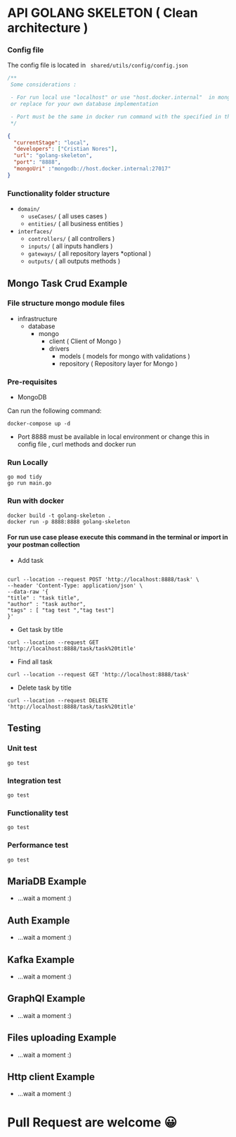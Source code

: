 # API GOLANG SKELETON ( Clean architecture )

### Config file 

The config file is located in ``` shared/utils/config/config.json```

```javascript
/**
 Some considerations :

 - For run local use "localhost" or use "host.docker.internal"  in mongoUri property
 or replace for your own database implementation

 - Port must be the same in docker run command with the specified in this config file
 */
````

````json
{
  "currentStage": "local",
  "developers": ["Cristian Nores"],
  "url": "golang-skeleton",
  "port": "8888",
  "mongoUri" :"mongodb://host.docker.internal:27017"
}
````



### Functionality folder structure

- ```domain/```
  - ```useCases/```  ( all uses cases )
  - ```entities/``` ( all business entities )
- ```interfaces/```
  - ```controllers/``` ( all controllers )
  - ```inputs/``` ( all inputs handlers )
  - ```gateways/```  ( all repository layers *optional )
  - ```outputs/``` ( all outputs methods )


## Mongo Task Crud Example 
### File structure mongo module files

- infrastructure 
  - database 
    - mongo 
      - client   ( Client of Mongo )
      - drivers
        - models     ( models for mongo with validations )
        - repository ( Repository layer for Mongo )

### Pre-requisites

- MongoDB  

Can run the following command: 

```shell
docker-compose up -d
```

- Port 8888 must be available in local environment or change this in config file , curl methods and docker run 

### Run Locally

```shell
go mod tidy
go run main.go
```

### Run with docker

```shell
docker build -t golang-skeleton . 
docker run -p 8888:8888 golang-skeleton 
```

#### For run use case please execute this command  in the terminal or import in your postman collection

- Add task
``` shell
 
curl --location --request POST 'http://localhost:8888/task' \
--header 'Content-Type: application/json' \
--data-raw '{
"title" : "task title",
"author" : "task author",
"tags" : [ "tag test ","tag test"]
}' 
```
- Get task by title

```shell
curl --location --request GET 'http://localhost:8888/task/task%20title'
```
- Find all task

```shell
curl --location --request GET 'http://localhost:8888/task'
```

- Delete task by title
```shell
curl --location --request DELETE 'http://localhost:8888/task/task%20title'
```

## Testing
### Unit test
````shell
go test
````
### Integration test
````shell
go test
````

### Functionality test
````shell
go test
````

### Performance test
````shell
go test
````


## MariaDB Example
- ...wait a moment :)

## Auth Example
- ...wait a moment :)

## Kafka Example
- ...wait a moment :)

## GraphQl Example
- ...wait a moment :)

## Files uploading Example
- ...wait a moment :)

## Http client Example
- ...wait a moment :)



# Pull Request are welcome  :grinning:
